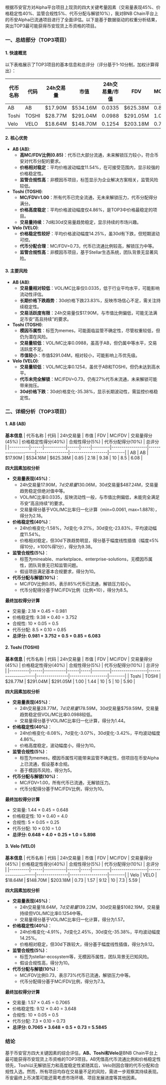 根据币安官方对Alpha平台项目上现货的四大关键考量因素（交易量表现45%、价格稳定性40%、监管合规性5%、代币分配与解锁10%），我对BNB Chain平台上的币安Alpha已流通项目进行了全面评估。以下是基于数据驱动的权重分析结果，突出TOP3最可能获得币安现货上币资格的项目。

### 一、总结部分（TOP3项目）

#### 1. 快速概览
以下表格展示了TOP3项目的基本信息和总评分（评分基于1-10分制，加权计算得出）：

| 代币名称 | 代码 | 24h交易量 | 市值 | 24h交易量/市值 | FDV | MC/FDV | 总评分 |
|----------|------|-----------|------|----------------|-----|---------|--------|
| AB | AB | $17.90M | $534.16M | 0.0335 | $625.38M | 0.85 | 6.08 |
| Toshi | TOSHI | $28.77M | $291.04M | 0.0988 | $291.05M | 1.00 | 5.90 |
| Velo | VELO | $18.64M | $148.70M | 0.1254 | $203.18M | 0.73 | 5.59 |

#### 2. 核心优势
- **AB (AB)**:
  - **高MC/FDV比例(0.85)**：代币已大部分流通，未来解锁压力较小，符合币安对代币分配的要求。
  - **价格相对稳定**：平均价格波动幅度11.54%，在可接受范围内，显示较强的价格稳定性。
  - **监管合规性高**：非模因币项目，标签显示为企业解决方案相关，监管风险较低。
- **Toshi (TOSHI)**:
  - **MC/FDV=1.00**：所有代币已完全流通，无未来解锁压力，代币分配得分满分。
  - **价格高度稳定**：平均价格波动幅度仅4.86%，是TOP3中价格最稳定的项目。
  - **交易量持续**：7d和30d交易量趋势稳定，显示持续的市场兴趣。
- **Velo (VELO)**:
  - **价格稳定性较好**：平均价格波动幅度14.25%，虽30d有下跌，但短期波动可控。
  - **代币分配合理**：MC/FDV=0.73，代币已流通比例较高，解锁压力中等。
  - **监管合规性高**：非模因币项目，基于Stellar生态系统，团队背景无显著风险。

#### 3. 主要风险
- **AB (AB)**:
  - **交易量相对较低**：VOL/MC比率仅0.0335，低于行业平均水平，可能影响流动性评估。
  - **长期价格下跌趋势**：30d价格下跌23.83%，反映市场信心不足，需关注持续稳定性。
  - **交易活跃度有限**：24h交易量仅$17.90M，与市值比例偏低，可能无法满足币安“高且持续”的要求。
- **Toshi (TOSHI)**:
  - **模因币属性**：标签为memes，可能面临监管不确定性，尽管权重较低，但仍为潜在风险。
  - **交易量较低**：VOL/MC比率0.0988，虽高于AB，但仍属中等水平，交易活跃度不足。
  - **市值较小**：市值$291.04M，相对较小，可能影响上币优先级。
- **Velo (VELO)**:
  - **交易量较低**：VOL/MC比率0.1254，虽优于AB和TOSHI，但仍未达到高水平。
  - **代币未完全解锁**：MC/FDV=0.73，仍有27%代币未流通，未来解锁可能带来抛压。
  - **30d价格下跌**：30d价格变化-35.38%，显示长期波动性，需监控价格稳定性。

### 二、详细分析（TOP3项目）

#### 1. AB (AB)

**基本信息**
| 代币名称 | 代码 | 24h交易量 | 市值 | FDV | MC/FDV | 交易量得分(45%) | 价格稳定性得分(40%) | 合规性得分(5%) | 代币分配得分(10%) | 总评分 |
|----------|------|-----------|------|-----|---------|------------------|---------------------|----------------|-------------------|--------|
| AB | AB | $17.90M | $534.16M | $625.38M | 0.85 | 2.18 | 9.38 | 10 | 8.5 | 6.08 |

**四大因素加权分析**
- **交易量表现(45%)**：
  - 24h交易量$17.90M，7d交易量$130.06M，30d交易量$487.24M，交易量趋势稳定但绝对值中等。
  - VOL/MC比率0.0335，反映流动性一般，与市值比例偏低，未能完全满足币安“高且持续”的要求。
  - 交易量得分基于VOL/MC比率归一化计算（min=0.0061, max=1.8878），得分为2.18。
- **价格稳定性(40%)**：
  - 24h价格变化-1.58%，7d变化-9.21%，30d变化-23.83%，平均波动幅度11.54%。
  - 价格相对稳定，但30d下跌趋势明显，得分基于幅度线性插值（幅度≤5%得10分，≥100%得1分），得分为9.38。
- **监管合规性(5%)**：
  - 标签为mineable、marketplace、enterprise-solutions，无模因币属性，团队背景无已知监管问题。
  - 假设项目满足基本合规要求，得分为10。
- **代币分配与解锁(10%)**：
  - MC/FDV比例0.85，表示85%代币已流通，解锁压力较小。
  - 代币分配得分基于MC/FDV比例（比例×10），得分为8.5。

**最终加权得分计算**
- 交易量: 2.18 × 0.45 = 0.981
- 价格稳定性: 9.38 × 0.40 = 3.752
- 合规性: 10 × 0.05 = 0.5
- 代币分配: 8.5 × 0.10 = 0.85
- **总评分: 0.981 + 3.752 + 0.5 + 0.85 = 6.083**

#### 2. Toshi (TOSHI)

**基本信息**
| 代币名称 | 代码 | 24h交易量 | 市值 | FDV | MC/FDV | 交易量得分(45%) | 价格稳定性得分(40%) | 合规性得分(5%) | 代币分配得分(10%) | 总评分 |
|----------|------|-----------|------|-----|---------|------------------|---------------------|----------------|-------------------|--------|
| Toshi | TOSHI | $28.77M | $291.04M | $291.05M | 1.00 | 1.44 | 10 | 5 | 10 | 5.90 |

**四大因素加权分析**
- **交易量表现(45%)**：
  - 24h交易量$28.77M，7d交易量$178.59M，30d交易量$759.59M，交易量趋势稳定但VOL/MC比率0.0988较低。
  - 交易量得分基于VOL/MC比率归一化计算，得分为1.44。
- **价格稳定性(40%)**：
  - 24h价格变化-8.08%，7d变化-3.07%，30d变化-3.42%，平均波动幅度4.86%。
  - 价格高度稳定，波动幅度小，得分为10。
- **监管合规性(5%)**：
  - 标签为memes，模因币属性可能带来监管不确定性，但项目在币安Alpha上已流通，假设基本合规。
  - 基于模因币风险，得分为5。
- **代币分配与解锁(10%)**：
  - MC/FDV=1.00，所有代币已流通，无解锁压力。
  - 代币分配得分基于MC/FDV比例，得分为10。

**最终加权得分计算**
- 交易量: 1.44 × 0.45 = 0.648
- 价格稳定性: 10 × 0.40 = 4.0
- 合规性: 5 × 0.05 = 0.25
- 代币分配: 10 × 0.10 = 1.0
- **总评分: 0.648 + 4.0 + 0.25 + 1.0 = 5.898**

#### 3. Velo (VELO)

**基本信息**
| 代币名称 | 代码 | 24h交易量 | 市值 | FDV | MC/FDV | 交易量得分(45%) | 价格稳定性得分(40%) | 合规性得分(5%) | 代币分配得分(10%) | 总评分 |
|----------|------|-----------|------|-----|---------|------------------|---------------------|----------------|-------------------|--------|
| Velo | VELO | $18.64M | $148.70M | $203.18M | 0.73 | 1.57 | 9.12 | 10 | 7.3 | 5.59 |

**四大因素加权分析**
- **交易量表现(45%)**：
  - 24h交易量$18.64M，7d交易量$139.22M，30d交易量$1082.19M，交易量持续但VOL/MC比率0.1254中等。
  - 交易量得分基于VOL/MC比率归一化计算，得分为1.57。
- **价格稳定性(40%)**：
  - 24h价格变化-4.91%，7d变化2.45%，30d变化-35.38%，平均波动幅度14.25%。
  - 价格相对稳定，但30d下跌较大，得分基于幅度线性插值，得分为9.12。
- **监管合规性(5%)**：
  - 标签为stellar-ecosystem等，无模因币属性，团队背景无已知风险。
  - 假设合规性高，得分为10。
- **代币分配与解锁(10%)**：
  - MC/FDV比例0.73，表示73%代币已流通，解锁压力中等。
  - 代币分配得分基于MC/FDV比例，得分为7.3。

**最终加权得分计算**
- 交易量: 1.57 × 0.45 = 0.7065
- 价格稳定性: 9.12 × 0.40 = 3.648
- 合规性: 10 × 0.05 = 0.5
- 代币分配: 7.3 × 0.10 = 0.73
- **总评分: 0.7065 + 3.648 + 0.5 + 0.73 = 5.5845**

### 结论
基于币安官方四大关键因素的综合评估，**AB、Toshi和Velo**是BNB Chain平台上最可能获得币安现货上币资格的TOP3项目。AB凭借高代币流通比例和价格稳定性领先，Toshi以无解锁压力和高度稳定性紧随其后，Velo则因合理的代币分配和合规性入选。然而，所有项目均存在交易量不足的风险，需进一步观察其持续表现。币安最终上币决策可能还需考虑市场环境、项目发展进度等其他因素。